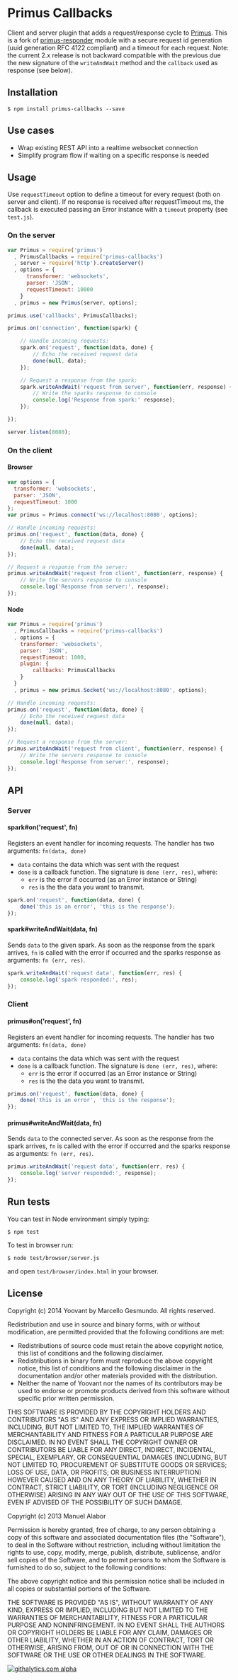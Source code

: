 # Primus Callbacks

Client and server plugin that adds a request/response cycle to [Primus](https://github.com/3rd-Eden/primus).
This is a fork of [primus-responder](https://www.npmjs.org/package/primus-responder) module with a secure request id generation (uuid generation RFC 4122 compliant) and a timeout for each request.
Note: the current 2.x release is not backward compatible with the previous due the new signature of the `writeAndWait` method and the `callback` used as response (see below).

## Installation

	$ npm install primus-callbacks --save

## Use cases

* Wrap existing REST API into a realtime websocket connection
* Simplify program flow if waiting on a specific response is needed

## Usage

Use `requestTimeout` option to define a timeout for every request (both on server and client). If no response is received after requestTimeout ms, the callback is executed passing an Error instance with a `timeout` property (see `test.js`).

### On the server

```javascript
var Primus = require('primus')
  , PrimusCallbacks = require('primus-callbacks')
  , server = require('http').createServer()
  , options = {
      transformer: 'websockets',
      parser: 'JSON',
      requestTimeout: 10000
    }
  , primus = new Primus(server, options);

primus.use('callbacks', PrimusCallbacks);

primus.on('connection', function(spark) {

    // Handle incoming requests:
    spark.on('request', function(data, done) {
        // Echo the received request data
        done(null, data);
    });

    // Request a response from the spark:
    spark.writeAndWait('request from server', function(err, response) {
        // Write the sparks response to console
        console.log('Response from spark:' response);
    });

});

server.listen(8080);
```

### On the client

#### Browser

```javascript
var options = {
  transformer: 'websockets',
  parser: 'JSON',
  requestTimeout: 1000
};
var primus = Primus.connect('ws://localhost:8080', options);

// Handle incoming requests:
primus.on('request', function(data, done) {
    // Echo the received request data
    done(null, data);
});

// Request a response from the server:
primus.writeAndWait('request from client', function(err, response) {
    // Write the servers response to console
    console.log('Response from server:', response);
});
```

#### Node

```javascript
var Primus = require('primus')
  , PrimusCallbacks = require('primus-callbacks')
  , options = {
    transformer: 'websockets',
    parser: 'JSON',
    requestTimeout: 1000,
    plugin: {
        callbacks: PrimusCallbacks
    }
  }
  , primus = new primus.Socket('ws://localhost:8080', options);

// Handle incoming requests:
primus.on('request', function(data, done) {
    // Echo the received request data
    done(null, data);
});

// Request a response from the server:
primus.writeAndWait('request from client', function(err, response) {
    // Write the servers response to console
    console.log('Response from server:', response);
});
```

## API
### Server
#### spark#on('request', fn)
Registers an event handler for incoming requests. The handler has two arguments: `fn(data, done)`

* `data` contains the data which was sent with the request
* `done` is a callback function. The signature is `done (err, res)`, where:
    - `err` is the error if occurred (as an Error instance or String)
    - `res` is the the data you want to transmit.


```javascript
spark.on('request', function(data, done) {
    done('this is an error', 'this is the response');
});
```

#### spark#writeAndWait(data, fn)
Sends `data` to the given spark. As soon as the response from the spark arrives, `fn` is called with the error if occurred and the sparks response as arguments: `fn (err, res)`.

```javascript
spark.writeAndWait('request data', function(err, res) {
    console.log('spark responded:', res);
});
```

### Client
#### primus#on('request', fn)
Registers an event handler for incoming requests. The handler has two arguments: `fn(data, done)`

* `data` contains the data which was sent with the request
* `done` is a callback function. The signature is `done (err, res)`, where:
    - `err` is the error if occurred (as an Error instance or String)
    - `res` is the the data you want to transmit.

```javascript
primus.on('request', function(data, done) {
    done('this is an error', 'this is the response');
});
```

#### primus#writeAndWait(data, fn)
Sends `data` to the connected server. As soon as the response from the spark arrives, `fn` is called with the error if occurred and the sparks response as arguments: `fn (err, res)`.

```javascript
primus.writeAndWait('request data', function(err, res) {
    console.log('server responded:', response);
});
```

## Run tests

You can test in Node environment simply typing:

	$ npm test

To test in browser run:

    $ node test/browser/server.js

and open `test/browser/index.html` in your browser.

## License

Copyright (c) 2014 Yoovant by Marcello Gesmundo. All rights reserved.

Redistribution and use in source and binary forms, with or without modification, are permitted provided that the following conditions are met:

   * Redistributions of source code must retain the above copyright notice, this list of conditions and the following disclaimer.
   * Redistributions in binary form must reproduce the above copyright notice, this list of conditions and the following disclaimer in the documentation and/or other materials provided with the distribution.
   * Neither the name of Yoovant nor the names of its contributors may be used to endorse or promote products derived from this software without specific prior written permission.

THIS SOFTWARE IS PROVIDED BY THE COPYRIGHT HOLDERS AND CONTRIBUTORS "AS IS" AND ANY EXPRESS OR IMPLIED WARRANTIES, INCLUDING, BUT NOT LIMITED TO, THE IMPLIED WARRANTIES OF MERCHANTABILITY AND FITNESS FOR A PARTICULAR PURPOSE ARE DISCLAIMED. IN NO EVENT SHALL THE COPYRIGHT OWNER OR CONTRIBUTORS BE LIABLE FOR ANY DIRECT, INDIRECT, INCIDENTAL, SPECIAL, EXEMPLARY, OR CONSEQUENTIAL DAMAGES (INCLUDING, BUT NOT LIMITED TO, PROCUREMENT OF SUBSTITUTE GOODS OR SERVICES; LOSS OF USE, DATA, OR PROFITS; OR BUSINESS INTERRUPTION) HOWEVER CAUSED AND ON ANY THEORY OF LIABILITY, WHETHER IN CONTRACT, STRICT LIABILITY, OR TORT (INCLUDING NEGLIGENCE OR OTHERWISE) ARISING IN ANY WAY OUT OF THE USE OF THIS SOFTWARE, EVEN IF ADVISED OF THE POSSIBILITY OF SUCH DAMAGE.


Copyright (c) 2013 Manuel Alabor

Permission is hereby granted, free of charge, to any person obtaining a copy of this software and associated documentation files (the "Software"), to deal in the Software without restriction, including without limitation the rights to use, copy, modify, merge, publish, distribute, sublicense, and/or sell copies of the Software, and to permit persons to whom the Software is furnished to do so, subject to the following conditions:

The above copyright notice and this permission notice shall be included in all copies or substantial portions of the Software.

THE SOFTWARE IS PROVIDED "AS IS", WITHOUT WARRANTY OF ANY KIND, EXPRESS OR IMPLIED, INCLUDING BUT NOT LIMITED TO THE WARRANTIES OF MERCHANTABILITY, FITNESS FOR A PARTICULAR PURPOSE AND NONINFRINGEMENT. IN NO EVENT SHALL THE AUTHORS OR COPYRIGHT HOLDERS BE LIABLE FOR ANY CLAIM, DAMAGES OR OTHER LIABILITY, WHETHER IN AN ACTION OF CONTRACT, TORT OR OTHERWISE, ARISING FROM, OUT OF OR IN CONNECTION WITH THE SOFTWARE OR THE USE OR OTHER DEALINGS IN THE SOFTWARE.

[![githalytics.com alpha](https://cruel-carlota.pagodabox.com/ee2fdab579aeb924bad0df6e6f6beeee "githalytics.com")](http://githalytics.com/swissmanu/primus-responder)
